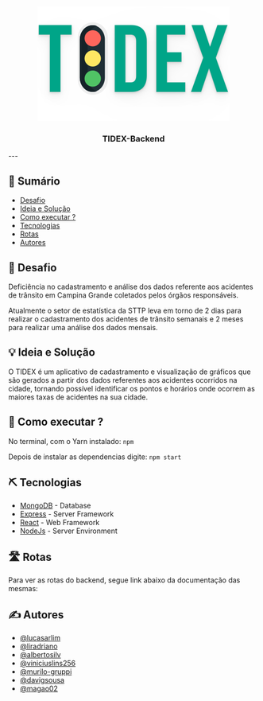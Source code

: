 <p align="center">
  <a href="" rel="noopener">
 <img src="https://raw.githubusercontent.com/davigsousa/tidex-web/fd23e90aec9b1e97168acd648e1ffb8b0a55fe3f/src/assets/brand/logo-dark.svg" alt="Project logo"></a>
</p>
<h3 align="center">TIDEX-Backend</h3>
---


## 📝 Sumário

- [Desafio](#problem_statement)
- [Ideia e Solução](#idea)
- [Como executar ?](#usage)
- [Tecnologias](#tech_stack)
- [Rotas](#routes)
- [Autores](#authors)



## 🧐 Desafio <a name = "problem_statement"></a>

Deficiência no cadastramento e análise dos dados referente aos acidentes de trânsito em Campina Grande coletados pelos órgãos responsáveis.

Atualmente o setor de estatística da STTP leva em torno de 2 dias para realizar o cadastramento dos acidentes de trânsito semanais e 2 meses para realizar uma análise dos dados mensais.

## 💡 Ideia e Solução <a name = "idea"></a>

O TIDEX é um aplicativo de cadastramento e visualização de gráficos que são gerados a partir dos dados referentes aos acidentes ocorridos na cidade, tornando possível identificar os pontos e horários onde ocorrem as maiores taxas de acidentes na sua cidade.


## 🎈 Como executar ? <a name="usage"></a>

No terminal, com o Yarn instalado:
`npm`

Depois de instalar as dependencias digite:
`npm start`

## ⛏️ Tecnologias <a name = "tech_stack"></a>

- [MongoDB](https://www.mongodb.com/) - Database
- [Express](https://expressjs.com/) - Server Framework
- [React](https://pt-br.reactjs.org) - Web Framework
- [NodeJs](https://nodejs.org/en/) - Server Environment

## 🛣️ Rotas <a name="routes"></a>
    
Para ver as rotas do backend, segue link abaixo da documentação das mesmas:


## ✍️ Autores <a name = "authors"></a>

- [@lucasarlim](https://github.com/lucasarlim)
- [@liradriano](https://github.com/liradriano)
- [@albertosilv](https://github.com/albertosilv)
- [@viniciuslins256](https://github.com/viniciuslins256)
- [@murilo-gruppi](https://github.com/murilo-gruppi)
- [@davigsousa](https://github.com/davigsousa)
- [@magao02](https://github.com/magao02)
